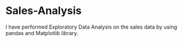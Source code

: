 # Sales-Analysis
I have performed Exploratory Data Analysis on the sales data by using pandas and Matplotlib library.
